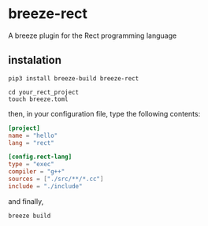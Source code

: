 # breeze-rect
A breeze plugin for the Rect programming language

## instalation

```
pip3 install breeze-build breeze-rect

cd your_rect_project
touch breeze.toml
```

then, in your configuration file, type the following contents:

```toml
[project]
name = "hello"
lang = "rect"

[config.rect-lang]
type = "exec"
compiler = "g++"
sources = ["./src/**/*.cc"]
include = "./include"
```

and finally,

```
breeze build
```
